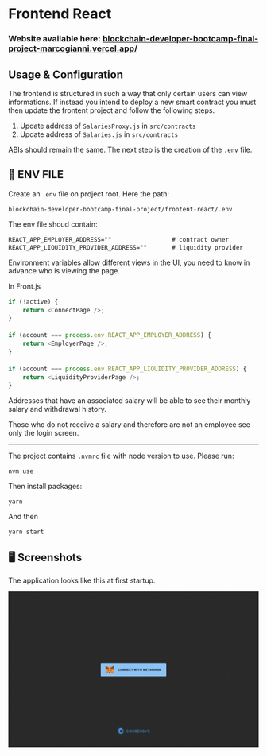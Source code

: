 # Frontend React

### Website available here: [blockchain-developer-bootcamp-final-project-marcogianni.vercel.app/](https://blockchain-developer-bootcamp-final-project-marcogianni.vercel.app/)

## Usage & Configuration


The frontend is structured in such a way that only certain users can view informations. 
If instead you intend to deploy a new smart contract you must then update the frontent project and follow the following steps.

1. Update address of `SalariesProxy.js` in `src/contracts`  
2. Update address of `Salaries.js` in `src/contracts`


ABIs should remain the same.
The next step is the creation of the `.env` file.
## 🔑 ENV FILE

Create an `.env` file on project root. Here the path:
```
blockchain-developer-bootcamp-final-project/frontent-react/.env
```

The env file shoud contain:
```
REACT_APP_EMPLOYER_ADDRESS=""                 # contract owner
REACT_APP_LIQUIDITY_PROVIDER_ADDRESS=""       # liquidity provider
```

Environment variables allow different views in the UI, you need to know in advance who is viewing the page.

In Front.js 

```javascript
if (!active) {
    return <ConnectPage />;
}

if (account === process.env.REACT_APP_EMPLOYER_ADDRESS) {
    return <EmployerPage />;
}

if (account === process.env.REACT_APP_LIQUIDITY_PROVIDER_ADDRESS) {
    return <LiquidityProviderPage />;
}
```
Addresses that have an associated salary will be able to see their monthly salary and withdrawal history.

Those who do not receive a salary and therefore are not an employee see only the login screen.

---

The project contains `.nvmrc` file with node version to use. Please run:
```
nvm use
```

Then install packages:
```
yarn
```

And then
```
yarn start
```





## 🖥️ Screenshots

The application looks like this at first startup.

<img src="../frontend-react/src/images/0.png">